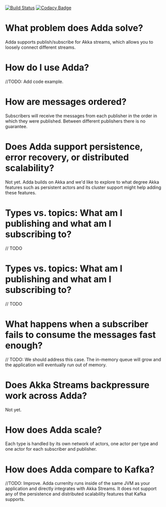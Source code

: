 [![Build Status](https://magnum.travis-ci.com/iHealthTechnologies/adda.svg?token=CJFut42zn19H1aBG2n3Q)](https://magnum.travis-ci.com/iHealthTechnologies/adda)
[![Codacy Badge](https://www.codacy.com/project/badge/aa61de5db91d4cd2bee902ba3534f259)](https://www.codacy.com)

# What problem does Adda solve?
Adda supports publish/subscribe for Akka streams, which allows you to loosely connect different streams.

# How do I use Adda?
//TODO: Add code example.

# How are messages ordered?
Subscribers will receive the messages from each publisher in the order in which they were published. Between different publishers there is no guarantee.

# Does Adda support persistence, error recovery, or distributed scalability?
Not yet. Adda builds on Akka and we'd like to explore to what degree Akka features such as persistent actors and its cluster support might help adding these features. 

# Types vs. topics: What am I publishing and what am I subscribing to? 
// TODO

# Types vs. topics: What am I publishing and what am I subscribing to? 
// TODO

# What happens when a subscriber fails to consume the messages fast enough? 
// TODO: We should address this case.
The in-memory queue will grow and the application will eventually run out of memory.  

# Does Akka Streams backpressure work across Adda?
Not yet. 

# How does Adda scale?
Each type is handled by its own network of actors, one actor per type and one actor for each subscriber and publisher.
 
# How does Adda compare to Kafka?
//TODO: Improve.
Adda currenlty runs inside of the same JVM as your application and directly integrates with Akka Streams.
It does not support any of the persistence and distributed scalability features that Kafka supports.  
